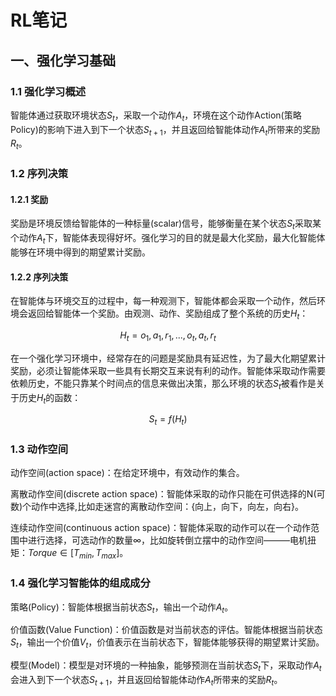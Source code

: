 # RL笔记
## 一、强化学习基础
### 1.1 强化学习概述

智能体通过获取环境状态$S_t$，采取一个动作$A_t$，环境在这个动作Action(策略 Policy)的影响下进入到下一个状态$S_{t+1}$，并且返回给智能体动作$A_t$所带来的奖励$R_t$。

### 1.2 序列决策

#### 1.2.1 奖励

奖励是环境反馈给智能体的一种标量(scalar)信号，能够衡量在某个状态$S_t$采取某个动作$A_t$下，智能体表现得好坏。强化学习的目的就是最大化奖励，最大化智能体能够在环境中得到的期望累计奖励。

#### 1.2.2 序列决策

在智能体与环境交互的过程中，每一种观测下，智能体都会采取一个动作，然后环境会返回给智能体一个奖励。由观测、动作、奖励组成了整个系统的历史$H_t$：

$$
H_t=o_1,a_1,r_1,...,o_t,a_t,r_t
$$

在一个强化学习环境中，经常存在的问题是奖励具有延迟性，为了最大化期望累计奖励，必须让智能体采取一些具有长期交互来说有利的动作。智能体采取动作需要依赖历史，不能只靠某个时间点的信息来做出决策，那么环境的状态$S_t$被看作是关于历史$H_t$的函数：

$$
S_t=f(H_t)
$$

### 1.3 动作空间

动作空间(action space)：在给定环境中，有效动作的集合。

离散动作空间(discrete action space)：智能体采取的动作只能在可供选择的N(可数)个动作中选择,比如走迷宫的离散动作空间：{向上，向下，向左，向右}。

连续动作空间(continuous action space)：智能体采取的动作可以在一个动作范围中进行选择，可选动作的数量$\infty$，比如旋转倒立摆中的动作空间———电机扭矩：$Torque \in [T_{min},T_{max}]$。

### 1.4 强化学习智能体的组成成分

策略(Policy)：智能体根据当前状态$S_t$，输出一个动作$A_t$。

价值函数(Value Function)：价值函数是对当前状态的评估。智能体根据当前状态$S_t$，输出一个价值$V_t$，价值表示在当前状态下，智能体能够获得的期望累计奖励。

模型(Model)：模型是对环境的一种抽象，能够预测在当前状态$S_t$下，采取动作$A_t$会进入到下一个状态$S_{t+1}$，并且返回给智能体动作$A_t$所带来的奖励$R_t$。




